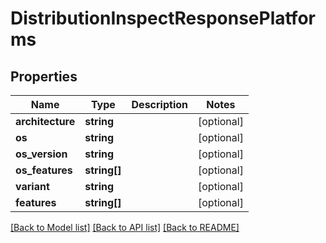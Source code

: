 # DistributionInspectResponsePlatforms

## Properties
Name | Type | Description | Notes
------------ | ------------- | ------------- | -------------
**architecture** | **string** |  | [optional] 
**os** | **string** |  | [optional] 
**os_version** | **string** |  | [optional] 
**os_features** | **string[]** |  | [optional] 
**variant** | **string** |  | [optional] 
**features** | **string[]** |  | [optional] 

[[Back to Model list]](../README.md#documentation-for-models) [[Back to API list]](../README.md#documentation-for-api-endpoints) [[Back to README]](../README.md)



